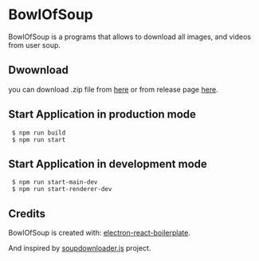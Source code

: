 # BowlOfSoup

BowlOfSoup is a programs that allows to download all images, and videos from user soup.

## Dwownload

you can download .zip file from [here](https://github.com/UlanaXY/BowlOfSoup/releases/download/v1.0.0/BowlOfSoup.zip)
or from release page [here](https://github.com/UlanaXY/BowlOfSoup/releases).

## Start Application in production mode

```
 $ npm run build
 $ npm run start
```

## Start Application in development mode

```
 $ npm run start-main-dev
 $ npm run start-renderer-dev
```

## Credits

BowlOfSoup is created with:
[electron-react-boilerplate](https://github.com/electron-react-boilerplate/electron-react-boilerplate).

And inspired by [soupdownloader.js](https://github.com/protofALk/Soup.io-downloader) project.
